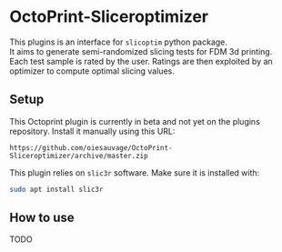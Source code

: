 # OctoPrint-Sliceroptimizer

This plugins is an interface for `slicoptim` python package.  
It aims to generate semi-randomized slicing tests for FDM 3d printing.  
Each test sample is rated by the user. Ratings are then exploited by an optimizer to compute optimal slicing values.

## Setup

This Octoprint plugin is currently in beta and not yet on the plugins repository. Install it manually using this URL:

    https://github.com/oiesauvage/OctoPrint-Sliceroptimizer/archive/master.zip

This plugin relies on `slic3r` software. Make sure it is installed with:

```bash
sudo apt install slic3r
```

## How to use

TODO
